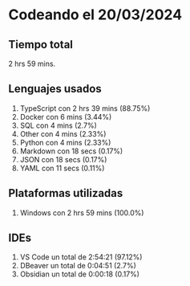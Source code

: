# Codeando el 20/03/2024

## Tiempo total
2 hrs 59 mins.

## Lenguajes usados
1. TypeScript con 2 hrs 39 mins (88.75%)
1. Docker con 6 mins (3.44%)
1. SQL con 4 mins (2.7%)
1. Other con 4 mins (2.33%)
1. Python con 4 mins (2.33%)
1. Markdown con 18 secs (0.17%)
1. JSON con 18 secs (0.17%)
1. YAML con 11 secs (0.11%)

## Plataformas utilizadas
1. Windows con 2 hrs 59 mins (100.0%)

## IDEs
1. VS Code un total de 2:54:21 (97.12%)
1. DBeaver un total de 0:04:51 (2.7%)
1. Obsidian un total de 0:00:18 (0.17%)
